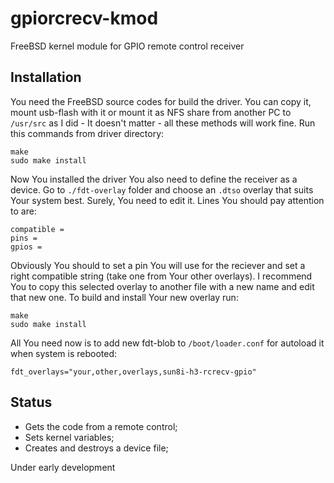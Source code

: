 # gpiorcrecv-kmod

FreeBSD kernel module for GPIO remote control receiver

## Installation

You need the FreeBSD source codes for build the driver. You can copy it,
mount usb-flash with it or mount it as NFS share from another PC to
`/usr/src` as I did - It doesn't matter - all these methods will work fine.
Run this commands from driver directory:
```
make
sudo make install
```
Now You installed the driver You also need to define the receiver as a device.
Go to `./fdt-overlay` folder and choose an `.dtso` overlay that suits Your
system best. Surely, You need to edit it. Lines You should pay attention to
are:
```
compatible =
pins =
gpios =
```
Obviously You should to set a pin You will use for the reciever and set a right
compatible string (take one from Your other overlays). I recommend You to copy 
this selected overlay to another file with a new name and edit that new one.
To build and install Your new overlay run:
```
make
sudo make install
```
All You need now is to add new fdt-blob to `/boot/loader.conf` for autoload it
when system is rebooted:
```
fdt_overlays="your,other,overlays,sun8i-h3-rcrecv-gpio"
```

## Status

* Gets the code from a remote control;
* Sets kernel variables;
* Creates and destroys a device file;

Under early development
